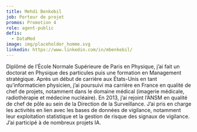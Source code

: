 ```yaml
---
title: Mehdi Benkebil
job: Porteur de projet
promos: Promotion 4
role: agent-public
defis:
  - DataMed
image: img/placeholder_homme.svg
linkedin: https://www.linkedin.com/in/mbenkebil/
---
```

Diplômé de l’École Normale Supérieure de Paris en Physique, j’ai fait un doctorat en Physique des particules puis une formation en Management stratégique. Après un début de carrière aux États-Unis en tant qu’informaticien physicien, j’ai poursuivi ma carrière en France en qualité de chef de projets, notamment dans le domaine médical (imagerie médicale, radiothérapie et médecine nucléaire). En 2013, j’ai rejoint l’ANSM en qualité de chef de pôle au sein de la Direction de la Surveillance. J’ai pris en charge les activités en lien avec les bases de données de vigilance, notamment leur exploitation statistique et la gestion de risque des signaux de vigilance. J’ai participé à de nombreux projets IA.